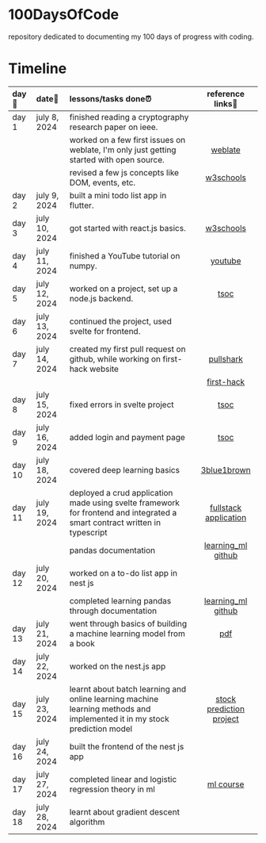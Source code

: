 # 100DaysOfCode
repository dedicated to documenting my 100 days of progress with coding.

# Timeline
| day📌 | date📆 | lessons/tasks done⏰ | reference links🔗 |
|:------|:-------|:---------------------|:-------------------:|
| day 1 | july 8, 2024 | finished reading a cryptography research paper on ieee. |  |
|  |  |  worked on a few first issues on weblate, I'm only just getting started with open source. | [weblate](https://github.com/Incharajayaram/weblate) |
|  |  |  revised a few js concepts like DOM, events, etc. | [w3schools](https://www.w3schools.com/js/js_htmldom.asp) |
| day 2 | july 9, 2024 | built a mini todo list app in flutter. |  |
| day 3 | july 10, 2024 | got started with react.js basics.  | [w3schools](https://www.w3schools.com/react/default.asp) |
| day 4 | july 11, 2024 | finished a YouTube tutorial on numpy. | [youtube](https://youtu.be/9JUAPgtkKpI?si=9hyiFPc00H2YPnz2) |
| day 5 | july 12, 2024 | worked on a project, set up a node.js backend. | [tsoc](https://github.com/Incharajayaram/sveltekit-fullstack-demo) |
| day 6 | july 13, 2024 | continued the project, used svelte for frontend. |  | 
| day 7 | july 14, 2024 | created my first pull request on github, while working on first-hack website | [pullshark](https://github.com/users/Incharajayaram/achievements/pull-shark) |
|   |    |   | [first-hack](https://github.com/Incharajayaram/First-Hack) | 
| day 8 | july 15, 2024 | fixed errors in svelte project | [tsoc](https://github.com/Incharajayaram/sveltekit-fullstack-demo)|
| day 9 | july 16, 2024 | added login and payment page | [tsoc](https://github.com/Incharajayaram/sveltekit-fullstack-demo) |
| day 10 | july 18, 2024 | covered deep learning basics | [3blue1brown](https://youtube.com/playlist?list=PLZHQObOWTQDNU6R1_67000Dx_ZCJB-3pi&si=tGilEgEJhgc6Qewz) |
| day 11 | july 19, 2024 | deployed a crud application made using svelte framework for frontend and integrated a smart contract written in typescript | [fullstack application](https://sveltekit-fullstack-demo-theta.vercel.app/) |
| | | pandas documentation | [learning_ml github](https://github.com/Incharajayaram/learning_ml/blob/main/learning_pandas.ipynb) |
| day 12 | july 20, 2024 | worked on a to-do list app in nest js | |
| | | completed learning pandas through documentation | [learning_ml github](https://github.com/Incharajayaram/learning_ml/blob/main/learning_pandas.ipynb) |
| day 13 | july 21, 2024 | went through basics of building a machine learning model from a book | [pdf](https://github.com/ageron/handson-ml3/blob/main/01_the_machine_learning_landscape.ipynb) |
| day 14 | july 22, 2024 | worked on the nest.js app | |
| day 15 | july 23, 2024 | learnt about batch learning and online learning machine learning methods and implemented it in my stock prediction model | [stock prediction project](https://github.com/Incharajayaram/stock_price_prediction_project) |
| day 16 | july 24, 2024 | built the frontend of the nest js app | |
| day 17 | july 27, 2024 | completed linear and logistic regression theory in ml | [ml course](https://github.com/greyhatguy007/Machine-Learning-Specialization-Coursera) |
| day 18 | july 28, 2024 | learnt about gradient descent algorithm | | 
